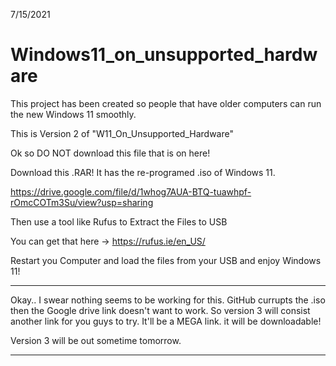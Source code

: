 7/15/2021

# Windows11_on_unsupported_hardware
This project has been created so people that have older computers can run the new Windows 11 smoothly.

This is Version 2 of "W11_On_Unsupported_Hardware"

Ok so DO NOT download this file that is on here!

Download this .RAR! It has the re-programed .iso of Windows 11. 

https://drive.google.com/file/d/1whog7AUA-BTQ-tuawhpf-rOmcCOTm3Su/view?usp=sharing

Then use a tool like Rufus to Extract the Files to USB

You can get that here -> https://rufus.ie/en_US/

Restart you Computer and load the files from your USB and enjoy Windows 11!

------------------------------------------------------------------------------------------------------------------------------------------------------------------------------

Okay.. I swear nothing seems to be working for this. GitHub currupts the .iso then the Google drive link doesn't want to work. So version 3 will consist another link for you guys to try.
It'll be a MEGA link. it will be downloadable! 

Version 3 will be out sometime tomorrow.

-------------------------------------------------------------------------------------------------------------------------------------------------------------------------------
